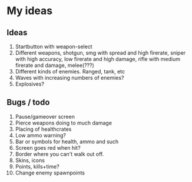 # My ideas

## Ideas
1. Startbutton with weapon-select
2. Different weapons, shotgun, smg with spread and high firerate, sniper with high accuracy, low firerate and high damage, rifle with medium firerate and damage, melee(???)
2. Different kinds of enemies. Ranged, tank, etc
3. Waves with increasing numbers of enemies? 
4. Explosives?

## Bugs / todo
1. Pause/gameover screen 
2. Pierce weapons doing to much damage
3. Placing of healthcrates 
4. Low ammo warning?
5. Bar or symbols for health, ammo and such
6. Screen goes red when hit?
7. Border where you can't walk out off.
8. Skins, icons
9. Points, kills+time?
9. Change enemy spawnpoints